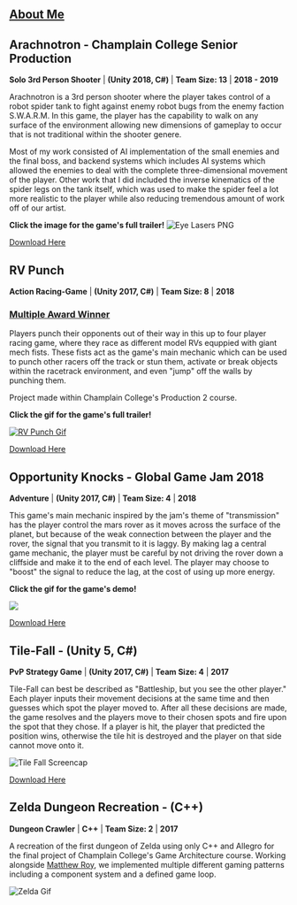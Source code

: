 
## **[About Me](https://nicholasrobbins.github.io/AboutMe)**

 

## **Arachnotron - Champlain College Senior Production**
**Solo 3rd Person Shooter**  |  **(Unity 2018, C#)**  |  **Team Size: 13**  |  **2018 - 2019** 

Arachnotron is a 3rd person shooter where the player takes control of a robot spider tank to fight against enemy robot bugs from the enemy faction S.W.A.R.M. In this game, the player has the capability to walk on any surface of the environment allowing new dimensions of gameplay to occur that is not traditional within the shooter genere. 

Most of my work consisted of AI implementation of the small enemies and the final boss, and backend systems which includes AI systems which allowed the enemies to deal with the complete three-dimensional movement of the player. Other work that I did included the inverse kinematics of the spider legs on the tank itself, which was used to make the spider feel a lot more realistic to the player while also reducing tremendous amount of work off of our artist.

**Click the image for the game's full trailer!**
![Eye Lasers PNG](https://www.youtube.com/watch?v=9ssWFu5WxMA)

[Download Here](https://wrong-warp-games.itch.io/arachnotron)


## **RV Punch**
**Action Racing-Game**  |  **(Unity 2017, C#)**  |  **Team Size: 8**  |  **2018** 

### **[Multiple Award Winner](https://nicholasrobbins.github.io/RvPunchAwards)**
   
Players punch their opponents out of their way in this up to four player racing game, where they race as different model RVs equppied with giant mech fists. These fists act as the game's main mechanic which can be used to punch other racers off the track or stun them, activate or break objects within the racetrack environment, and even "jump" off the walls by punching them. 

Project made within Champlain College's Production 2 course.

**Click the gif for the game's full trailer!**

[![RV Punch Gif](https://media.giphy.com/media/9VtKPiHFVRsvIM8RPN/giphy.gif)](https://www.youtube.com/watch?v=mn1Y-4wrkfY)

[Download Here](https://milkshed-games.itch.io/rvpunch)


## **Opportunity Knocks - Global Game Jam 2018**
**Adventure**  |  **(Unity 2017, C#)**  |  **Team Size: 4**  |  **2018** 

This game's main mechanic inspired by the jam's theme of "transmission" has the player control the mars rover as it moves across the surface of the planet, but because of the weak connection between the player and the rover, the signal that you transmit to it is laggy. By making lag a central game mechanic, the player must be careful by not driving the rover down a cliffside and make it to the end of each level. The player may choose to "boost" the signal to reduce the lag, at the cost of using up more energy.

**Click the gif for the game's demo!**

[![](https://media.giphy.com/media/SiJYIT5CxwITBRDcCv/giphy.gif)](http://www.youtube.com/watch?v=CNaJentJf0M "Opportunity Knocks")

[Download Here](https://globalgamejam.org/2018/games/opportunity-knocks)


## **Tile-Fall - (Unity 5, C#)**
**PvP Strategy Game**  |  **(Unity 2017, C#)**  |  **Team Size: 4**  |  **2017** 

Tile-Fall can best be described as "Battleship, but you see the other player." Each player inputs their movement decisions at the same time and then guesses which spot the player moved to. After all these decisions are made, the game resolves and the players move to their chosen spots and fire upon the spot that they chose. If a player is hit, the player that predicted the position wins, otherwise the tile hit is destroyed and the player on that side cannot move onto it.

![Tile Fall Screencap](https://telden.github.io/images/Tilefallscreencap.png)


[Download Here](https://drive.google.com/file/d/1RMaQoPNHq_EggR_bJ-dGrhc2KXwAAGXE/view?usp=sharing)


## **Zelda Dungeon Recreation - (C++)** 
**Dungeon Crawler**  |  **C++**  |  **Team Size: 2**  |  **2017** 

A recreation of the first dungeon of Zelda using only C++ and Allegro for the final project of Champlain College's Game Architecture course. Working alongside [Matthew Roy](https://www.linkedin.com/in/matthew-roy-4ba050154/), we implemented multiple different gaming patterns including a component system and a defined game loop.


![Zelda Gif](https://media.giphy.com/media/OjI22jqHhPmpszPrBD/giphy.gif)


